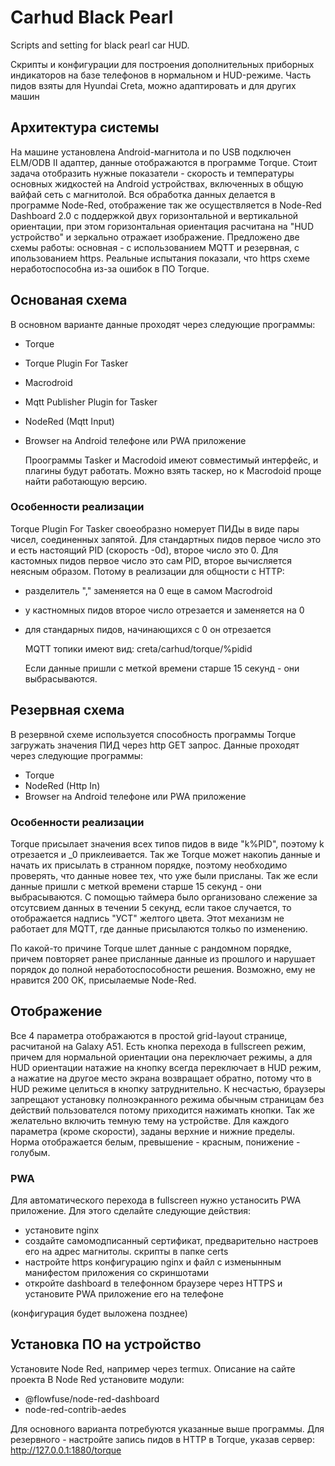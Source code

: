 # Сarhud Black Pearl
Scripts and setting for black pearl car HUD. 

Скрипты и конфигурации для построения дополнительных приборных индикаторов на базе телефонов в нормальном и HUD-режиме. Часть пидов взяты для Hyundai Creta, можно адаптировать и для других машин

## Архитектура системы

На машине установлена Android-магнитола и по USB подключен ELM/ODB II адаптер, данные отображаются в программе Torque. Стоит задача отобразить нужные показатели - скорость и температуры основных жидкостей на Android устройствах, включенных в общую вайфай сеть с магнитолой.
Вся обработка данных делается в программе Node-Red, отображение так же осуществляется в Node-Red Dashboard 2.0 с поддержкой двух горизонтальной и вертикальной ориентации, при этом горизонтальная ориентация расчитана на "HUD устройство" и зеркально отражает изображение.
Предложено две схемы работы: основная - с использованием MQTT и резервная, с ипользованием https. Реальные испытания показали, что https схеме неработоспособна из-за ошибок в ПО Torque. 

## Основаная схема

В основном варианте данные проходят через следующие программы:

- Torque
- Torque Plugin For Tasker
- Macrodroid
- Mqtt Publisher Plugin for Tasker
- NodeRed (Mqtt Input)
- Browser на Android телефоне или PWA приложение

  Проограммы Tasker и Macrodoid имеют совместимый интерфейс, и плагины будут работать. Можно взять таскер, но к Macrodoid проще найти работающую версию.

### Особенности реализации

Torque Plugin For Tasker своеобразно номерует ПИДы в виде пары чисел, соединенных запятой. Для стандартных пидов первое число это и есть настоящий PID (скорость -0d), второе число это 0. Для кастомных пидов первое число это сам PID, второе вычисляется неясным образом. Потому в реализации для общности с HTTP:
- разделитель "," заменяется на 0 еще в самом Macrodroid
- у кастномных пидов второе число отрезается и заменяется на 0
- для стандарных пидов, начинающихся с 0 он отрезается

  MQTT топики имеют вид: creta/carhud/torque/%pidid

  Если данные пришли с меткой времени старше 15 секунд - они выбрасываются.
  
## Резервная схема

  В резервной схеме используется способность программы Torque загружать значения ПИД через http GET запрос. Данные проходят через следующие программы:
  
- Torque
- NodeRed (Http In)
- Browser на Android телефоне или PWA приложение

### Особенности реализации

  Torque присылает значения всех типов пидов в виде "k%PID", поэтому k отрезается и _0 приклеивается. Так же Torque может накопиь данные и начать их присылать в странном порядке, поэтому необходимо проверять, что данные новее тех, что уже были присланы. Так же если данные пришли с меткой времени старше 15 секунд - они выбрасываются. С помощью таймера было организовано слежение за отсутсвием данных в течении 5 секунд, если такое случается, то отображается надпись "УСТ" желтого цвета. Этот механизм не работает для MQTT, где данные присылаются толкьо по изменению. 

  По какой-то причине Torque шлет данные с рандомном порядке, причем повторяет ранее присланные данные из прошлого и нарушает порядок до полной неработоспособности решения. Возможно, ему не нравится 200 OK, присылаемые Node-Red.

## Отображение

Все 4 параметра отображаются в простой grid-layout странице, расчитаной на Galaxy A51. Есть кнопка перехода в fullscreen режим, причем для нормальной ориентации она переключает режимы, а для HUD ориентации натажие на кнопку всегда переключает в HUD режим, а нажатие на другое место экрана возвращает обратно, потому что в HUD режиме целиться в кнопку затруднительно. К несчастью, браузеры запрещают установку полноэкранного режима обычным страницам без действий пользователся потому приходится нажимать кнопки. Так же желательно включить темную тему на устройстве.
Для каждого параметра (кроме скорости), заданы верхние и нижние пределы. Норма отображается белым, превышение - красным, понижение - голубым.

### PWA

Для автоматического перехода в fullscreen нужно устаносить PWA приложение. Для этого сделайте следующие действия:
  - установите nginx
  - создайте самомодписанный сертификат, предварительно настроев его на адрес магнитолы. скрипты в папке certs
  - настройте https конфигурацию nginx и файл с изменынным манифестом приложения со скриншотами
  - откройте dashboard в телефонном браузере через HTTPS и установите PWA приложение его на телефоне

  (конфигурация будет выложена позднее)
  
## Установка ПО на устройство

Установите Node Red, например через termux. Описание на сайте проекта
В  Node Red установите модули:
- @flowfuse/node-red-dashboard
- node-red-contrib-aedes

Для основного варианта потребуются указанные выше программы. Для резервного - настройте запись пидов в HTTP в Torque, указав сервер: http://127.0.0.1:1880/torque
